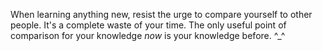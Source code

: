 When learning anything new, resist the urge to compare yourself to other people. It's a complete waste of your time. The only useful point of comparison for your knowledge *now* is your knowledge before. ^_^